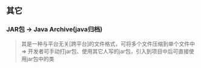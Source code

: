 ## 其它


### JAR包 -> Java Archive(java归档)
> 其是一种与平台无关[跨平台]的文件格式，可将多个文件压缩到单个文件中 => 开发者可手动打jar包、使用其它人写的jar包，引入到项目中后可直接使用jar包中的类
